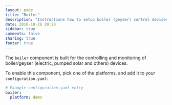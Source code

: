 ```yaml
---
layout: page
title: "Boiler"
description: "Instructions how to setup boiler (geyser) control devices within Home Assistant."
date: 2016-10-26 20:20
sidebar: true
comments: false
sharing: true
footer: true
---
```



The `boiler` component is built for the controlling and monitoring of boiler/geyser (electric, pumped solar and others) devices.

To enable this component, pick one of the platforms, and add it to your `configuration.yaml`:

```yaml
# Example configuration.yaml entry
boiler:
  platform: demo
```

